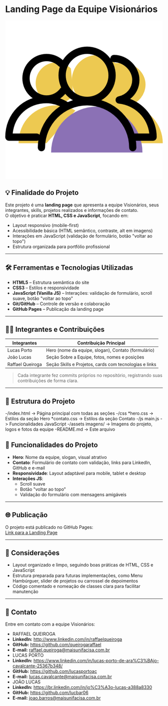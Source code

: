 # Landing Page da Equipe Visionários

![Banner do Projeto](https://github.com/queirogaraffael/landing-page-equipe/blob/main/assets/imagens/favicon.png)

## 💡 Finalidade do Projeto
Este projeto é uma **landing page** que apresenta a equipe Visionários, seus integrantes, skills, projetos realizados e informações de contato.  
O objetivo é praticar **HTML, CSS e JavaScript**, focando em:

- Layout responsivo (mobile-first)  
- Acessibilidade básica (HTML semântico, contraste, alt em imagens)  
- Interações em JavaScript (validação de formulário, botão "voltar ao topo")  
- Estrutura organizada para portfólio profissional  

---

## 🛠 Ferramentas e Tecnologias Utilizadas
- **HTML5** – Estrutura semântica do site  
- **CSS3** – Estilos e responsividade  
- **JavaScript (Vanilla JS)** – Interações: validação de formulário, scroll suave, botão "voltar ao topo"  
- **Git/GitHub** – Controle de versão e colaboração  
- **GitHub Pages** – Publicação da landing page  

---

## 👨‍💻 Integrantes e Contribuições

| Integrantes      | Contribuição Principal                                      |
|-----------------|-------------------------------------------------------------|
| Lucas Porto      | Hero (nome da equipe, slogan), Contato (formulário)       |
| João Lucas     | Seção Sobre a Equipe, fotos, nomes e posições             |
| Raffael Queiroga     | Seção Skills e Projetos, cards com tecnologias e links    |

> Cada integrante fez commits próprios no repositório, registrando suas contribuições de forma clara.

---

## 📄 Estrutura do Projeto
-/index.html -> Página principal com todas as seções
-/css
  *hero.css -> Estilos da seção Hero
  *contato.css -> Estilos da seção Contato
-/js
main.js -> Funcionalidades JavaScript
-/assets
imagens/ -> Imagens do projeto, logos e fotos da equipe
-README.md -> Este arquivo

## 📌 Funcionalidades do Projeto
- **Hero**: Nome da equipe, slogan, visual atrativo  
- **Contato**: Formulário de contato com validação, links para LinkedIn, GitHub e e-mail  
- **Responsividade**: Layout adaptável para mobile, tablet e desktop  
- **Interações JS**:  
  - Scroll suave  
  - Botão "voltar ao topo"  
  - Validação do formulário com mensagens amigáveis  

---

## 🌐 Publicação
O projeto está publicado no GitHub Pages:  
[Link para a Landing Page](https://github.com/queirogaraffael/landing-page-equipe.git)

---

## 📖 Considerações
- Layout organizado e limpo, seguindo boas práticas de HTML, CSS e JavaScript  
- Estrutura preparada para futuras implementações, como Menu Hambúrguer, slider de projetos ou carrossel de depoimentos  
- Código comentado e nomeação de classes clara para facilitar manutenção  

---

## 📝 Contato
Entre em contato com a equipe Visionários:  
- RAFFAEL QUEIROGA
- **LinkedIn:** http://www.linkedin.com/in/raffaelqueiroga  
- **GitHub:** https://github.com/queirogaraffael
- **E-mail:** raffael.queiroga@maisunifacisa.com.br
- LUCAS PORTO
- **LinkedIn:**  https://www.linkedin.com/in/lucas-porto-de-ara%C3%BAjo-cavalcante-25367b348/
- **GitHub:** https://github.com/lucasportoac
- **E-mail:** lucas.cavalcante@maisunifacisa.com.br
- JOÃO LUCAS
- **LinkedIn:**  https://br.linkedin.com/in/jo%C3%A3o-lucas-a388a8330
- **GitHub:** https://github.com/lucbar06
- **E-mail:** joao.barros@maisunifacisa.com.br
